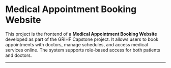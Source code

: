 # Medical Appointment Booking Website

This project is the frontend of a **Medical Appointment Booking Website** developed as part of the GRIHF Capstone project. It allows users to book appointments with doctors, manage schedules, and access medical services online. The system supports role-based access for both patients and doctors.

---
